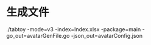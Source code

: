 # 生成文件
./tabtoy -mode=v3 -index=Index.xlsx -package=main -go_out=avatarGenFile.go -json_out=avatarConfig.json